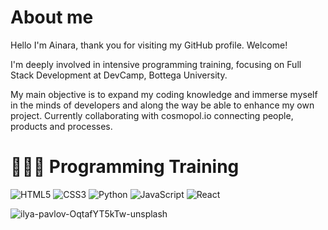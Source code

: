 <!--
**ainabivi77/ainabivi77** is a ✨ _special_ ✨ repository because its `README.md` (this file) appears on your GitHub profile. -->

# About me

Hello  I'm Ainara, thank you for visiting my GitHub profile. Welcome! 



I'm deeply involved in intensive programming training, focusing on Full Stack Development at DevCamp, Bottega University.

My main objective is to expand my coding knowledge and immerse myself in the minds of developers and along the way be able to enhance my own project.
Currently collaborating with cosmopol.io connecting people, products and processes.


# 👩🏻‍💻 Programming Training

![HTML5](https://img.shields.io/badge/html5-%23E34F26.svg?style=for-the-badge&logo=html5&logoColor=white)
![CSS3](https://img.shields.io/badge/css3-%231572B6.svg?style=for-the-badge&logo=css3&logoColor=white)
![Python](https://img.shields.io/badge/python-3670A0?style=for-the-badge&logo=python&logoColor=ffdd54)
![JavaScript](https://img.shields.io/badge/javascript-%23323330.svg?style=for-the-badge&logo=javascript&logoColor=%23F7DF1E)
![React](https://img.shields.io/badge/react-%2320232a.svg?style=for-the-badge&logo=react&logoColor=%2361DAFB)

![ilya-pavlov-OqtafYT5kTw-unsplash](https://github.com/ainabivi77/ainabivi77/assets/152525176/7b4e9452-95e2-4ff1-b6f6-c96b77eda318)
